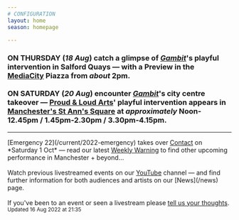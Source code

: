 ```yaml
---
# CONFIGURATION
layout: home
season: homepage

---
```

### ON THURSDAY (*18 Aug*) catch a glimpse of *[Gambit](/current/2022-springsummer/gambit)*'s playful intervention in Salford Quays — with a Preview in the <a href="https://mediacityuk.co.uk/visit-us" target="_blank">MediaCity</a> Piazza from *about* 2pm.<br><br>ON SATURDAY (*20 Aug*) encounter *[Gambit](/current/2022-springsummer/gambit)*'s city centre takeover — <a href="https://proudandloudarts.com" target="_blank">Proud & Loud Arts</a>' playful intervention appears in <a href="https://creativetourist.com/venue/st-anns-square" target="_blank">Manchester's St Ann's Square</a> at *approximately* Noon-12.45pm / 1.45pm-2.30pm / 3.30pm-4.15pm.       
<hr>        
[Emergency 22](/current/2022-emergency) takes over <a href="https://contactmcr.com" target="_blank">Contact</a> on *Saturday 1 Oct* — read our latest <a href="http://wordofwarning.posthaven.com" target="_blank">Weekly Warning</a> to find other upcoming performance in Manchester + beyond…<br><br>Watch previous livestreamed events on our <a href="http://bit.ly/YTwarnmcr" target="_blank">YouTube</a> channel — and find further information for both audiences and artists on our [News](/news) page.<br><br>If you've been to an event or seen a livestream please <a href="http://bit.ly/warnmcrfeedback" target="_blank">tell us your thoughts</a>.         
<small>Updated 16 Aug 2022 at 21:35</small>
